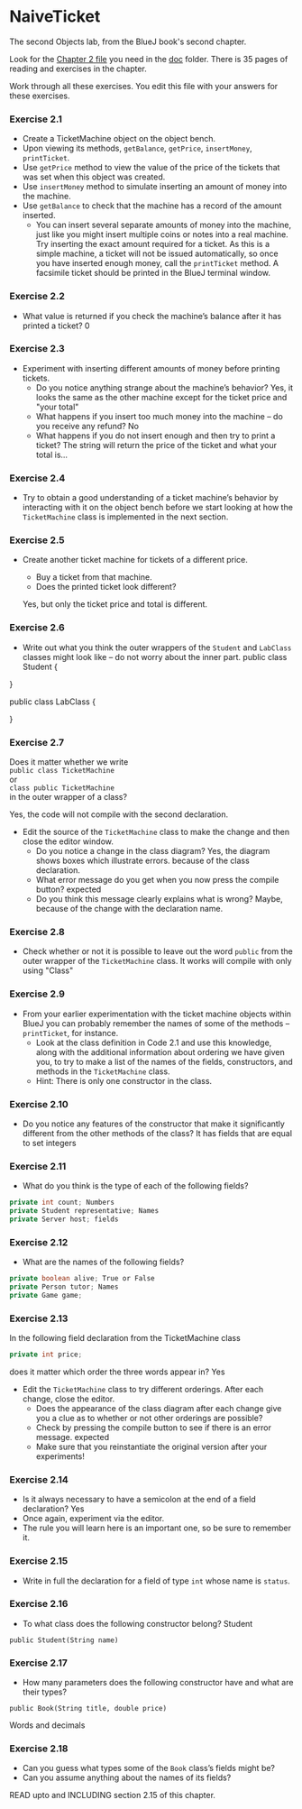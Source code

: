# NaiveTicket

The second Objects lab, from the BlueJ book's second chapter.

Look for the [Chapter 2 file](./doc/BlueJ-objects-first-ch2.pdf) you need in the [doc](./doc) folder.
There is 35 pages of reading and exercises in the chapter.

Work through all these exercises. You edit this file with your answers for these exercises.

### Exercise 2.1
* Create a TicketMachine object on the object bench.
* Upon viewing its methods, `getBalance`, `getPrice`, `insertMoney`, `printTicket`.
* Use `getPrice` method to view the value of the price of the tickets that was set when this object was created.
* Use `insertMoney` method to simulate inserting an amount of money into the machine.
* Use `getBalance` to check that the machine has a record of the amount inserted.
	* You can insert several separate amounts of money into the machine, just like you might insert multiple coins or notes into a real machine. Try inserting the exact amount required for a ticket. As this is a simple machine, a ticket will not be issued automatically, so once you have inserted enough money, call the `printTicket` method. A facsimile ticket should be printed in the BlueJ terminal window.

### Exercise 2.2
* What value is returned if you check the machine’s balance after it has printed a ticket?
0

### Exercise 2.3
* Experiment with inserting different amounts of money before printing tickets.
	* Do you notice anything strange about the machine’s behavior?
	Yes, it looks the same as the other machine except for the ticket price and "your total"
	* What happens if you insert too much money into the machine – do you receive any refund?
	No
	* What happens if you do not insert enough and then try to print a ticket?
	The string will return the price of the ticket and what your total is...

### Exercise 2.4
* Try to obtain a good understanding of a ticket machine’s behavior by interacting with it on the object bench before we start looking at how the `TicketMachine` class is implemented in the next section.

### Exercise 2.5
* Create another ticket machine for tickets of a different price.
	* Buy a ticket from that machine.
	* Does the printed ticket look different?

	Yes, but only the ticket price and total is different.

### Exercise 2.6
* Write out what you think the outer wrappers of the `Student` and `LabClass` classes might look like – do not worry about the inner part.
public class Student
{

}

public class LabClass
{

}
### Exercise 2.7
Does it matter whether we write<br>
`public class TicketMachine`<br>
or<br>
`class public TicketMachine`<br>
in the outer wrapper of a class?

Yes, the code will not compile with the second declaration.

* Edit the source of the `TicketMachine` class to make the change and then close the editor window.
	* Do you notice a change in the class diagram?
	Yes, the diagram shows boxes which illustrate errors. because of the class declaration.
	* What error message do you get when you now press the compile button?
	<identifier> expected
	* Do you think this message clearly explains what is wrong?
	Maybe, because of the change with the declaration name.

### Exercise 2.8
* Check whether or not it is possible to leave out the word `public` from the outer wrapper of the `TicketMachine` class.
It works will compile with only using "Class"

### Exercise 2.9
* From your earlier experimentation with the ticket machine objects within BlueJ you can probably remember the names of some of the methods – `printTicket`, for instance.
	* Look at the class definition in Code 2.1 and use this knowledge, along with the additional information about ordering we have given you, to try to make a list of the names of the fields, constructors, and methods in the `TicketMachine` class.
	* Hint: There is only one constructor in the class.

### Exercise 2.10
* Do you notice any features of the constructor that make it significantly different from the other methods of the class?
It has fields that are equal to set integers

### Exercise 2.11
* What do you think is the type of each of the following fields?

```java
private int count; Numbers
private Student representative; Names
private Server host; fields
```

### Exercise 2.12
* What are the names of the following fields?

```java
private boolean alive; True or False
private Person tutor; Names
private Game game;
```
### Exercise 2.13

In the following field declaration from the TicketMachine class<br>

```java
private int price;
```
does it matter which order the three words appear in? Yes
* Edit the `TicketMachine` class to try different orderings. After each change, close the editor.
	* Does the appearance of the class diagram after each change give you a clue as to whether or not other orderings are
possible?
	* Check by pressing the compile button to see if there is an error message.<identifier> expected
	* Make sure that you reinstantiate the original version after your experiments!

### Exercise 2.14
* Is it always necessary to have a semicolon at the end of a field declaration? Yes
* Once again, experiment via the editor.
* The rule you will learn here is an important one, so be sure to remember it.


### Exercise 2.15
* Write in full the declaration for a field of type `int` whose name is `status`.

### Exercise 2.16
* To what class does the following constructor belong? Student
```
public Student(String name)
```

### Exercise 2.17
* How many parameters does the following constructor have and what are their types?
```
public Book(String title, double price)
```
Words and decimals

### Exercise 2.18
* Can you guess what types some of the `Book` class’s fields might be?
* Can you assume anything about the names of its fields?

READ upto and INCLUDING section 2.15 of this chapter.
